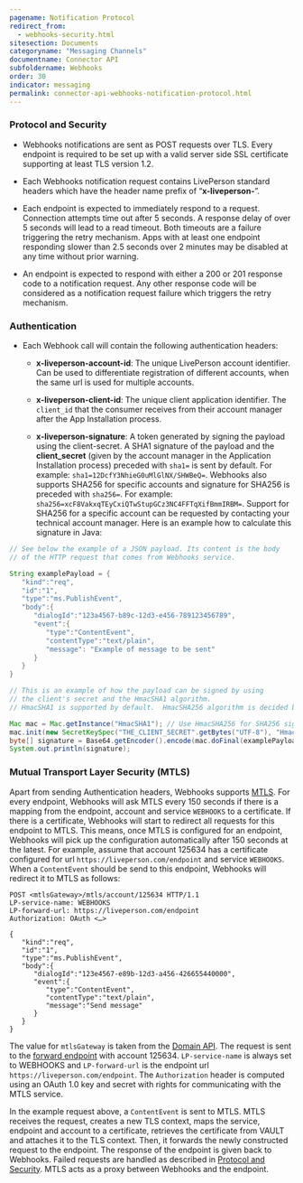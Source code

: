 ```yaml
---
pagename: Notification Protocol
redirect_from:
  - webhooks-security.html
sitesection: Documents
categoryname: "Messaging Channels"
documentname: Connector API
subfoldername: Webhooks
order: 30
indicator: messaging
permalink: connector-api-webhooks-notification-protocol.html
---
```


### Protocol and Security

* Webhooks notifications are sent as POST requests over TLS. Every endpoint is required to be set up with a valid server side SSL certificate supporting at least TLS version 1.2.

* Each Webhooks notification request contains LivePerson standard headers which have the header name prefix of “**x-liveperson-**”.

* Each endpoint is expected to immediately respond to a request. Connection attempts time out after 5 seconds. A response delay of over 5 seconds will lead to a read timeout. Both timeouts are a failure triggering the retry mechanism. Apps with at least one endpoint responding slower than 2.5 seconds over 2 minutes may be disabled at any time without prior warning.

* An endpoint is expected to respond with either a 200 or 201 response code to a notification request. Any other response code will be considered as a notification request failure which triggers the retry mechanism.

### Authentication

* Each Webhook call will contain the following authentication headers:

  * **x-liveperson-account-id**: The unique LivePerson account identifier. Can be used to differentiate registration of different accounts, when the same url is used for multiple accounts.

  * **x-liveperson-client-id**: The unique client application identifier. The `client_id` that the consumer receives from their account manager after the App Installation process.

  * **x-liveperson-signature**: A token generated by signing the payload using the client-secret. A SHA1 signature of the payload and the **client_secret** (given
  by the account manager in the Application Installation process) preceded with `sha1=` is sent by default. For example: `sha1=12DcfY3NhieG0uMlGlNX/SHWBeQ=`.
  Webhooks also supports SHA256 for specific accounts and signature for SHA256 is preceded with `sha256=`. For example: `sha256=xcF8VakxqTEyCxiQTwStupGCz3NC4FFTqXifBmmIRBM=`.
  Support for SHA256 for a specific account can be requested by contacting your technical account manager. Here is an example how to calculate this signature in Java:

```java
// See below the example of a JSON payload. Its content is the body
// of the HTTP request that comes from Webhooks service.

String examplePayload = {
   "kind":"req",
   "id":"1",
   "type":"ms.PublishEvent",
   "body":{
      "dialogId":"123a4567-b89c-12d3-e456-789123456789",
      "event":{
         "type":"ContentEvent",
         "contentType":"text/plain",
         "message": "Example of message to be sent"
      }
   }
}

// This is an example of how the payload can be signed by using
// the client's secret and the HmacSHA1 algorithm.
// HmacSHA1 is supported by default.  HmacSHA256 algorithm is decided based on which accountid the SHA256 is supported for.

Mac mac = Mac.getInstance("HmacSHA1"); // Use HmacSHA256 for SHA256 signature
mac.init(new SecretKeySpec("THE_CLIENT_SECRET".getBytes("UTF-8"), "HmacSHA1")); // Use HmacSHA256 for SHA256 signature
byte[] signature = Base64.getEncoder().encode(mac.doFinal(examplePayload.getBytes("UTF-8")));
System.out.println(signature);
```

### Mutual Transport Layer Security (MTLS)

Apart from sending Authentication headers, Webhooks supports [MTLS](/mtls-overview.html). For every endpoint, Webhooks will ask MTLS every 150 seconds if there is a mapping from the endpoint, account and service `WEBHOOKS` to a certificate. If there is a certificate, Webhooks will start to redirect all requests for this endpoint to MTLS. This means, once MTLS is configured for an endpoint, Webhooks will pick up the configuration automatically after 150 seconds at the latest. For example, assume that account 125634 has a certificate configured for url `https://liveperson.com/endpoint` and service `WEBHOOKS`. When a `ContentEvent` should be send to this endpoint, Webhooks will redirect it to MTLS as follows:

```http
POST <mtlsGateway>/mtls/account/125634 HTTP/1.1
LP-service-name: WEBHOOKS
LP-forward-url: https://liveperson.com/endpoint
Authorization: OAuth <…>

{
   "kind":"req",
   "id":"1",
   "type":"ms.PublishEvent",
   "body":{
      "dialogId":"123e4567-e89b-12d3-a456-426655440000",
      "event":{
         "type":"ContentEvent",
         "contentType":"text/plain",
         "message":"Send message"
      }
   }
}
```

The value for `mtlsGateway` is taken from the [Domain API](/common-resources-domain-api.html). The request is sent to the [forward endpoint](/mtls-methods-forward-post-request.html) with account 125634. `LP-service-name` is always set to WEBHOOKS and `LP-forward-url` is the endpoint url `https://liveperson.com/endpoint`. The `Authorization` header is computed using an OAuth 1.0 key and secret with rights for communicating with the MTLS service.

In the example request above, a `ContentEvent` is sent to MTLS. MTLS receives the request, creates a new TLS context, maps the service, endpoint and account to a certificate, retrieves the certificate from VAULT and attaches it to the TLS context. Then, it forwards the newly constructed request to the endpoint. The response of the endpoint is given back to Webhooks. Failed requests are handled as described in [Protocol and Security](#protocol-and-security). MTLS acts as a proxy between Webhooks and the endpoint.